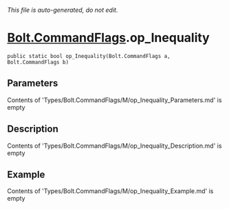 *This file is auto-generated, do not edit.*

# [Bolt.CommandFlags](Types/Bolt.CommandFlags.md).op_Inequality
`public static bool op_Inequality(Bolt.CommandFlags a, Bolt.CommandFlags b)`
## Parameters
Contents of 'Types/Bolt.CommandFlags/M/op_Inequality_Parameters.md' is empty
## Description
Contents of 'Types/Bolt.CommandFlags/M/op_Inequality_Description.md' is empty
## Example
Contents of 'Types/Bolt.CommandFlags/M/op_Inequality_Example.md' is empty
